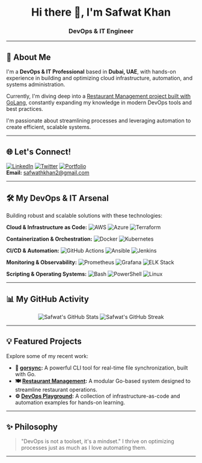 <h1 align="center">Hi there 👋, I'm Safwat Khan</h1>
<h3 align="center">DevOps & IT Engineer</h3>

---

## 🚀 About Me

I'm a **DevOps & IT Professional** based in **Dubai, UAE**, with hands-on experience in building and optimizing cloud infrastructure, automation, and systems administration.

Currently, I'm diving deep into a [Restaurant Management project built with GoLang](https://github.com/SAF2k/restaurant-management), constantly expanding my knowledge in modern DevOps tools and best practices.

I'm passionate about streamlining processes and leveraging automation to create efficient, scalable systems.

---

## 🌐 Let's Connect!

[![LinkedIn](https://img.shields.io/badge/LinkedIn-%230077B5.svg?logo=linkedin&logoColor=white)](https://linkedin.com/in/safwat-s-khan)
[![Twitter](https://img.shields.io/badge/Twitter-%231DA1F2.svg?logo=Twitter&logoColor=white)](https://twitter.com/saf_2k)
[![Portfolio](https://img.shields.io/badge/Portfolio-%23000000.svg?logo=vercel&logoColor=white)](https://safwatkhan.vercel.app)
<br>
**Email:** safwathkhan2@gmail.com

---

## 🛠️ My DevOps & IT Arsenal

Building robust and scalable solutions with these technologies:

**Cloud & Infrastructure as Code:**
![AWS](https://img.shields.io/badge/AWS-%23FF9900.svg?style=flat&logo=amazon-aws&logoColor=white)
![Azure](https://img.shields.io/badge/Microsoft_Azure-0078D4?style=flat&logo=microsoft-azure&logoColor=white)
![Terraform](https://img.shields.io/badge/Terraform-%235835CC.svg?style=flat&logo=terraform&logoColor=white)

**Containerization & Orchestration:**
![Docker](https://img.shields.io/badge/docker-%230db7ed.svg?style=flat&logo=docker&logoColor=white)
![Kubernetes](https://img.shields.io/badge/kubernetes-%23326ce5.svg?style=flat&logo=kubernetes&logoColor=white)

**CI/CD & Automation:**
![GitHub Actions](https://img.shields.io/badge/github%20actions-%232671E5.svg?style=flat&logo=githubactions&logoColor=white)
![Ansible](https://img.shields.io/badge/ansible-%231A1918.svg?style=flat&logo=ansible&logoColor=white)
![Jenkins](https://img.shields.io/badge/Jenkins-%232C3A42.svg?style=flat&logo=jenkins&logoColor=white)

**Monitoring & Observability:**
![Prometheus](https://img.shields.io/badge/prometheus-%23E6522C.svg?style=flat&logo=prometheus&logoColor=white)
![Grafana](https://img.shields.io/badge/grafana-F46800.svg?style=flat&logo=grafana&logoColor=white)
![ELK Stack](https://img.shields.io/badge/ELK-black?style=flat&logo=elastic&logoColor=white)

**Scripting & Operating Systems:**
![Bash](https://img.shields.io/badge/Bash-%23121011.svg?style=flat&logo=gnu-bash&logoColor=white)
![PowerShell](https://img.shields.io/badge/PowerShell-%2351A6F8.svg?style=flat&logo=powershell&logoColor=white)
![Linux](https://img.shields.io/badge/Linux-FCC624?style=flat&logo=linux&logoColor=black)

---

## 📊 My GitHub Activity

<p align="center">
  <img src="https://github-readme-stats.vercel.app/api?username=SAF2k&theme=tokyonight&hide_border=false&include_all_commits=true&count_private=true" alt="Safwat's GitHub Stats"/>
  <img src="https://github-readme-streak-stats.herokuapp.com/?user=SAF2k&theme=tokyonight&hide_border=false" alt="Safwat's GitHub Streak"/>
</p>

---

## 💡 Featured Projects

Explore some of my recent work:

* **🔧 [gorsync](https://github.com/SAF2k/gorsync):** A powerful CLI tool for real-time file synchronization, built with Go.
* **🍽️ [Restaurant Management](https://github.com/SAF2k/restaurant-management):** A modular Go-based system designed to streamline restaurant operations.
* **⚙️ [DevOps Playground](https://github.com/SAF2k/devops-playground):** A collection of infrastructure-as-code and automation examples for hands-on learning.

---

## ✨ Philosophy

> "DevOps is not a toolset, it's a mindset."
> I thrive on optimizing processes just as much as I love automating them.

---
